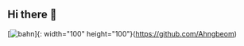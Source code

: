 ## Hi there 👋

<!--

**Here are some ideas to get you started:**

🙋‍♀️ A short introduction - what is your organization all about?
🌈 Contribution guidelines - how can the community get involved?
👩‍💻 Useful resources - where can the community find your docs? Is there anything else the community should know?
🍿 Fun facts - what does your team eat for breakfast?
🧙 Remember, you can do mighty things with the power of [Markdown](https://docs.github.com/github/writing-on-github/getting-started-with-writing-and-formatting-on-github/basic-writing-and-formatting-syntax)
-->


[![bahn](https://user-images.githubusercontent.com/57256332/168484820-a334b5a6-6cc8-4597-bcfe-e6df1f983544.png)]{: width="100" height="100"}(https://github.com/Ahngbeom)
